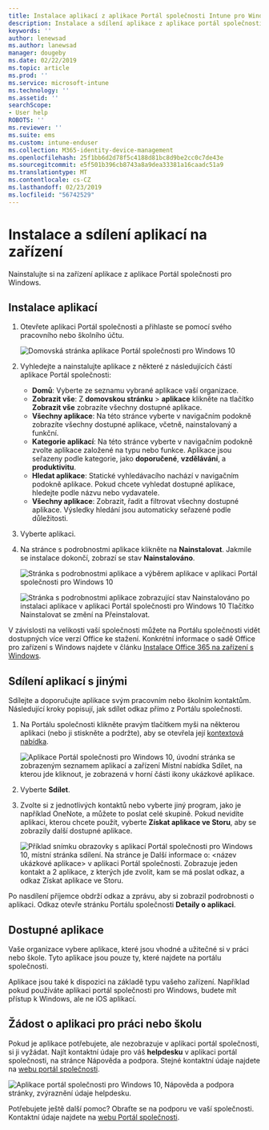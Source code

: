 ```yaml
---
title: Instalace aplikací z aplikace Portál společnosti Intune pro Windows
description: Instalace a sdílení aplikace z aplikace portál společnosti pro Windows
keywords: ''
author: lenewsad
ms.author: lanewsad
manager: dougeby
ms.date: 02/22/2019
ms.topic: article
ms.prod: ''
ms.service: microsoft-intune
ms.technology: ''
ms.assetid: ''
searchScope:
- User help
ROBOTS: ''
ms.reviewer: ''
ms.suite: ems
ms.custom: intune-enduser
ms.collection: M365-identity-device-management
ms.openlocfilehash: 25f1bb6d2d78f5c4188d81bc8d9be2cc0c7de43e
ms.sourcegitcommit: e5f501b396cb8743a8a9dea33381a16caadc51a9
ms.translationtype: MT
ms.contentlocale: cs-CZ
ms.lasthandoff: 02/23/2019
ms.locfileid: "56742529"
---
```

# <a name="install-and-share-apps-on-your-device"></a>Instalace a sdílení aplikací na zařízení
Nainstalujte si na zařízení aplikace z aplikace Portál společnosti pro Windows.

## <a name="install-apps"></a>Instalace aplikací

1. Otevřete aplikaci Portál společnosti a přihlaste se pomocí svého pracovního nebo školního účtu.  

    ![Domovská stránka aplikace Portál společnosti pro Windows 10](./media/RS1_AppDetailsPage_Installed_03.png)    
2. Vyhledejte a nainstalujte aplikace z některé z následujících částí aplikace Portál společnosti:  

    * **Domů**: Vyberte ze seznamu vybrané aplikace vaší organizace.  
    * **Zobrazit vše**: Z **domovskou stránku** > **aplikace** klikněte na tlačítko **Zobrazit vše** zobrazíte všechny dostupné aplikace.  
    * **Všechny aplikace**: Na této stránce vyberte v navigačním podokně zobrazíte všechny dostupné aplikace, včetně, nainstalovaný a funkční.  
    * **Kategorie aplikací**: Na této stránce vyberte v navigačním podokně zvolte aplikace založené na typu nebo funkce. Aplikace jsou seřazeny podle kategorie, jako **doporučené**, **vzdělávání**, a **produktivitu**.  
    * **Hledat aplikace**: Statické vyhledávacího nachází v navigačním podokně aplikace.  Pokud chcete vyhledat dostupné aplikace, hledejte podle názvu nebo vydavatele.  
    * **Všechny aplikace**: Zobrazit, řadit a filtrovat všechny dostupné aplikace. Výsledky hledání jsou automaticky seřazené podle důležitosti.  

3. Vyberte aplikaci.   
4. Na stránce s podrobnostmi aplikace klikněte na **Nainstalovat**. Jakmile se instalace dokončí, zobrazí se stav **Nainstalováno**.  

    ![Stránka s podrobnostmi aplikace a výběrem aplikace v aplikaci Portál společnosti pro Windows 10](./media/RS1_AppDetailsPage_Installed_02.png)  
    
    ![Stránka s podrobnostmi aplikace zobrazující stav Nainstalováno po instalaci aplikace v aplikaci Portál společnosti pro Windows 10 Tlačítko Nainstalovat se změní na Přeinstalovat.](./media/RS1_AppDetailsPage_Installed_01.png)    

 V závislosti na velikosti vaší společnosti můžete na Portálu společnosti vidět dostupných více verzí Office ke stažení. Konkrétní informace o sadě Office pro zařízení s Windows najdete v článku [Instalace Office 365 na zařízení s Windows](./install-office-windows.md).

## <a name="share-apps-with-others"></a>Sdílení aplikací s jinými  
Sdílejte a doporučujte aplikace svým pracovním nebo školním kontaktům. Následující kroky popisují, jak sdílet odkaz přímo z Portálu společnosti.

1. Na Portálu společnosti klikněte pravým tlačítkem myši na některou aplikaci (nebo ji stiskněte a podržte), aby se otevřela její [kontextová nabídka](https://docs.microsoft.com//windows/uwp/design/controls-and-patterns/menus).  

    ![Aplikace Portál společnosti pro Windows 10, úvodní stránka se zobrazeným seznamem aplikací a zařízení Místní nabídka Sdílet, na kterou jde kliknout, je zobrazená v horní části ikony ukázkové aplikace. ](./media/1808_ShareContext_CP_Windows.png)  

2. Vyberte **Sdílet**.
3. Zvolte si z jednotlivých kontaktů nebo vyberte jiný program, jako je například OneNote, a můžete to poslat celé skupině. Pokud nevidíte aplikaci, kterou chcete použít, vyberte **Získat aplikace ve Storu**, aby se zobrazily další dostupné aplikace.  

    ![Příklad snímku obrazovky s aplikací Portál společnosti pro Windows 10, místní stránka sdílení. Na stránce je Další informace o: <název ukázkové aplikace> v aplikaci Portál společnosti. Zobrazuje jeden kontakt a 2 aplikace, z kterých jde zvolit, kam se má poslat odkaz, a odkaz Získat aplikace ve Storu. ](./media/1808_ShareApps_CP_Windows.png) 

Po nasdílení příjemce obdrží odkaz a zprávu, aby si zobrazil podrobnosti o aplikaci. Odkaz otevře stránku Portálu společnosti **Detaily o aplikaci**. 

## <a name="available-apps"></a>Dostupné aplikace  

Vaše organizace vybere aplikace, které jsou vhodné a užitečné si v práci nebo škole. Tyto aplikace jsou pouze ty, které najdete na portálu společnosti.  

Aplikace jsou také k dispozici na základě typu vašeho zařízení. Například pokud používáte aplikaci portál společnosti pro Windows, budete mít přístup k Windows, ale ne iOS aplikací.  

## <a name="request-an-app-for-work-or-school"></a>Žádost o aplikaci pro práci nebo školu  
Pokud je aplikace potřebujete, ale nezobrazuje v aplikaci portál společnosti, si ji vyžádat. Najít kontaktní údaje pro váš **helpdesku** v aplikaci portál společnosti, na stránce Nápověda a podpora. Stejné kontaktní údaje najdete na [webu portál společnosti](https://go.microsoft.com/fwlink/?linkid=2010980).    

  ![Aplikace portál společnosti pro Windows 10, Nápověda a podpora stránky, zvýraznění údaje helpdesku. ](./media/1812_UCP_Help_Support_helpdesk.png)  


Potřebujete ještě další pomoc? Obraťte se na podporu ve vaší společnosti. Kontaktní údaje najdete na [webu Portál společnosti](https://go.microsoft.com/fwlink/?linkid=2010980).  
